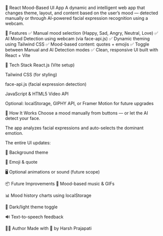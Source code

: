 🎨 React Mood-Based UI App
A dynamic and intelligent web app that changes theme, layout, and content based on the user’s mood — detected manually or through AI-powered facial expression recognition using a webcam.

🌟 Features
✅ Manual mood selection (Happy, Sad, Angry, Neutral, Love)
✅ AI Mood Detection using webcam (via face-api.js)
✅ Dynamic theming using Tailwind CSS
✅ Mood-based content: quotes + emojis
✅ Toggle between Manual and AI Detection modes
✅ Clean, responsive UI built with React + Vite

🧠 Tech Stack
React.js (Vite setup)

Tailwind CSS (for styling)

face-api.js (facial expression detection)

JavaScript & HTML5 Video API

Optional: localStorage, GIPHY API, or Framer Motion for future upgrades

📸 How It Works
Choose a mood manually from buttons — or let the AI detect your face.

The app analyzes facial expressions and auto-selects the dominant emotion.

The entire UI updates:

🎨 Background theme

🧠 Emoji & quote

🖥️ Optional animations or sound (future scope)

📦 Future Improvements
🎵 Mood-based music & GIFs

📊 Mood history charts using localStorage

🌙 Dark/light theme toggle

🔊 Text-to-speech feedback

🧑‍💻 Author
Made with 💖 by Harsh Prajapati
